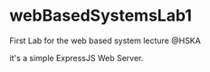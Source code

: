 # webBasedSystemsLab1
First Lab for the web based system lecture @HSKA

it's a simple ExpressJS Web Server. 
